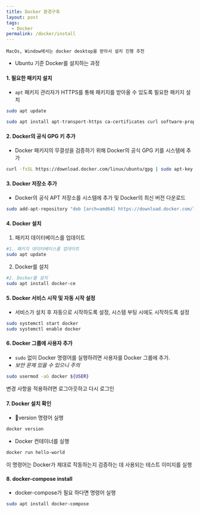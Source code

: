 ```yaml
---
title: Docker 환경구축
layout: post
tags:
  - Docker
permalink: /docker/install
---
```



```text
MacOs, Window에서는 docker desktop을 받아서 설치 진행 추천
```

- Ubuntu 기준 Docker를 설치하는 과정

#### 1. 필요한 패키지 설치

- `apt` 패키지 관리자가 HTTPS를 통해 패키지를 받아올 수 있도록 필요한 패키지 설치

```bash
sudo apt update
```
```bash
sudo apt install apt-transport-https ca-certificates curl software-properties-common
```

#### 2. Docker의 공식 GPG 키 추가

- Docker 패키지의 무결성을 검증하기 위해 Docker의 공식 GPG 키를 시스템에 추가

```bash
curl -fsSL https://download.docker.com/linux/ubuntu/gpg | sudo apt-key add -
```

#### 3. Docker 저장소 추가

- Docker의 공식 APT 저장소를 시스템에 추가 및 Docker의 최신 버전 다운로드

```bash
sudo add-apt-repository "deb [arch=amd64] https://download.docker.com/linux/ubuntu $(lsb_release -cs) stable"
```

#### 4. Docker 설치
1. 패키지 데이터베이스를 업데이트
```bash
#1. 패키지 데이터베이스를 업데이트
sudo apt update
```
2. Docker를 설치
```bash
#2. Docker를 설치
sudo apt install docker-ce
```

#### 5. Docker 서비스 시작 및 자동 시작 설정

- 서비스가 설치 후 자동으로 시작하도록 설정, 시스템 부팅 시에도 시작하도록 설정

```bash
sudo systemctl start docker
sudo systemctl enable docker
```

#### 6. Docker 그룹에 사용자 추가

- `sudo` 없이 Docker 명령어를 실행하려면 사용자를 Docker 그룹에 추가.
- *보안 문제 있을 수 있으니 주의*

```bash
sudo usermod -aG docker ${USER}
```

변경 사항을 적용하려면 로그아웃하고 다시 로그인

#### 7. Docker 설치 확인

- version 명령어 실행

```bash
docker version
```

- Docker 컨테이너를 실행

```bash
docker run hello-world
```

이 명령어는 Docker가 제대로 작동하는지 검증하는 데 사용되는 테스트 이미지를 실행

#### 8. docker-compose install

- docker-compose가 필요 하다면 명령어 실행

```bash
sudo apt install docker-compose
```